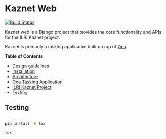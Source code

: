 # Kaznet Web

[![Build Status](http://cicd.onalabs.org/api/badges/onaio/kaznet-web/status.svg)](http://cicd.onalabs.org/onaio/kaznet-web)

Kaznet web is a Django project that provides the core functionality and APIs for the ILRI Kaznet project.

Kaznet is primarily a tasking application built on top of [Ona](http://ona.io).

**Table of Contents**

* [Design guidelines](https://github.com/onaio/kaznet-web/blob/master/docs/design.md)
* [Installation](https://github.com/onaio/kaznet-web/blob/master/docs/installation.md)
* [Architecture](https://github.com/onaio/kaznet-web/blob/master/docs/architecture.md)
* [Ona Tasking Application](https://github.com/onaio/tasking)
* [ILRI Kaznet Project](https://github.com/onaio/kaznet-web/blob/master/docs/project.md)
* [Testing](https://github.com/onaio/kaznet-web#testing)

## Testing

```sh

pip install -U tox

tox

```
